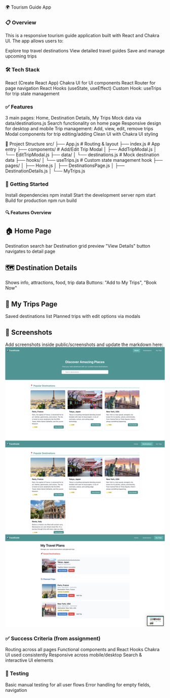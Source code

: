 🌍 Tourism Guide App

### 📋 Overview

This is a responsive tourism guide application built with React and Chakra UI. The app allows users to:

Explore top travel destinations
View detailed travel guides
Save and manage upcoming trips

### 🛠 Tech Stack
React (Create React App)
Chakra UI for UI components
React Router for page navigation
React Hooks (useState, useEffect)
Custom Hook: useTrips for trip state management

### ✅ Features
3 main pages: Home, Destination Details, My Trips
Mock data via data/destinations.js
Search functionality on home page
Responsive design for desktop and mobile
Trip management: Add, view, edit, remove trips
Modal components for trip editing/adding
Clean UI with Chakra UI styling

📂 Project Structure
src/
├── App.js                   # Routing & layout
├── index.js                # App entry
├── components/             # Add/Edit Trip Modal
│   ├── AddTripModal.js
│   └── EditTripModal.js
├── data/
│   └── destinations.js     # Mock destination data
├── hooks/
│   └── useTrips.js         # Custom state management hook
├── pages/
│   ├── Home.js
│   ├── DestinationsPage.js
│   ├── DestinationDetails.js
│   └── MyTrips.js

### 🚀 Getting Started
Install dependencies
npm install
Start the development server
npm start
Build for production
npm run build

#### 🔍 Features Overview
## 🏠 Home Page
Destination search bar
Destination grid preview
"View Details" button navigates to detail page

## 🗺 Destination Details
Shows info, attractions, food, trip data
Buttons: "Add to My Trips", "Book Now"
## 📌 My Trips Page
Saved destinations list
Planned trips with edit options via modals

## 📸 Screenshots
Add screenshots inside public/screenshots and update the markdown here:
![Home](public/screenshots/HomePage.png)
![Details](public/screenshots/DestinationsDetails.png)
![Trips](public/screenshots/MyTrips.png)

### ✅ Success Criteria (from assignment)
 Routing across all pages
 Functional components and React Hooks
 Chakra UI used consistently
 Responsive across mobile/desktop
 Search & interactive UI elements

### 🧪 Testing
Basic manual testing for all user flows
Error handling for empty fields, navigation